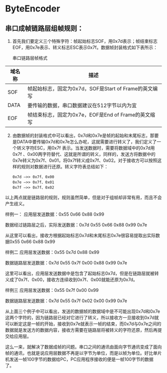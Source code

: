 # ByteEncoder

## 串口成帧链路层组帧规则：

1. 首先我们要定义三个特殊字符：帧起始标志SOF，用0x7d表示；帧结束标志EOF，用0x7e表示、转义标志ESC表示0x7f。数据帧封装格式如下表所示：

   串口链路层帧格式

| 域名称 | 描述                                                  |
| ------ | ----------------------------------------------------- |
| SOF    | 帧起始标志，固定为0x7d，SOF是Start of Frame的英文编写 |
| DATA   | 要传输的数据，串口数据建议在512字节以内为宜           |
| EOF    | 帧结束标志，固定为0x7e，EOF是End of Frame的英文缩写   |

2. 由数据帧的封装格式中可以看出，0x7d和0x7e是帧的起始和末尾标志，那要是DATA中要传输0x7d和0x7e怎么办呢，这就需要进行转义了，我们定义了一个转义字符ESC，用0x7f 表示。当发送数据时，需要将数据域中的0x7d用0x7f 、0x00两字符替代、这就是所谓的转义，同样的，发送方将数据中的0x7e转义为0x7f、0x01，将0x7f转义成0x7f、0x02。对于接收方可以按照这样的规则对数据进行还原。转义字符表总结如下：

   ```
   0x7d –>> 0x7f、0x00
   0x7e –>> 0x7f、0x01
   0x7f –>> 0x7f、0x02
   ```

以上两点就是链路层的规则，规则虽然简单，但是对于组帧却非常有用，而且不会产生歧义。

样例一：
应用层发送数据：0x55 0x66 0x88 0x99

数据经过链路层之后，实际发送数据：0x7d 0x55 0x66 0x88 0x99 0x7e

从这里可以看出，接收方根据起始标志0x7d和末尾标志0x7e很容易提取出实际数据0x55 0x66 0x88 0x99

样例二
应用层发送数据：0x55 0x7d 0x88 0x99

数据链路层发送数据：0x7d 0x55 0x7f 0x00 0x88 0x99 0x7e

这里可以看出，应用层发送数据中是包含了起始标志0x7d，但是在链路层就被转义成了0x7f、0x00，接收方连续收到0x7f、0x00就能还原为0x7d。

样例三
应用层发送数据：0x55 0x7f 0x00 0x99

数据链路层发送数据：0x7d 0x55 0x7f 0x02 0x00 0x99 0x7e

从上面三个例子中可以看出，发送的数据帧的数据域中是不可能出现0x7d和0x7e这两个字符的，因为链路层已经对它进行了转义，所以接收方一旦接收到0x7d就可以断定这是一帧的开始，接收到0x7e就表示一帧的结束，而0x7d与0x7e之间的数据就是发送方的数据内容，接收方需要在链路层将被转义的字符还原，然后再提交给应用层。

这么一来，就解决了数据成帧的问题。串口之间的通讯由面向字节通讯变成了面向帧的通讯，也就是说应用层数据不再是以字节为单位，而是以帧为单位。好比单片机发送一帧100字节的数据给PC，PC应用程序接收的便是一帧100字节的数据了。
